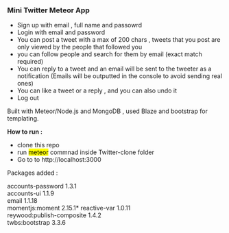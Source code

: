 <h3>Mini Twitter Meteor App</h3>

<ul>
<li>Sign up with email , full name and passowrd</li>
<li>Login with email and password</li>
<li>You can post a tweet with a max of 200 chars , tweets that you post are only viewed by the people that followed you</li>
<li>you can follow people and search for them by email (exact match required)</li>
<li>You can reply to a tweet and an email will be sent to the tweeter as a notification (Emails will be outputted in the console to avoid sending real ones)</li>
<li>You can like a tweet or a reply , and you can also undo it</li>
<li>Log out</li>
</ul>

<p>Built with Meteor/Node.js and MongoDB , used Blaze and bootstrap for templating.</p>

<p><b>How to run :</b></p>

<ul>
	<li>clone this repo</li>
	<li>run <mark>meteor</mark> commnad inside Twitter-clone folder</li>
	<li>Go to to http://localhost:3000</li>
</ul>

Packages added :

accounts-password          1.3.1  
accounts-ui                1.1.9  
email                      1.1.18  
momentjs:moment            2.15.1* 
reactive-var               1.0.11  
reywood:publish-composite  1.4.2  
twbs:bootstrap             3.3.6  

